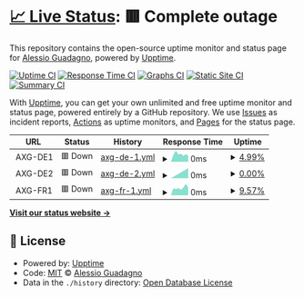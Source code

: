 # [📈 Live Status](https://AlexGuada.github.io/upptime): <!--live status--> **🟥 Complete outage**

This repository contains the open-source uptime monitor and status page for [Alessio Guadagno](https://AlexGuada.github.io/upptime), powered by [Upptime](https://github.com/upptime/upptime).

[![Uptime CI](https://github.com/AlexGuada/upptime/workflows/Uptime%20CI/badge.svg)](https://github.com/AlexGuada/upptime/actions?query=workflow%3A%22Uptime+CI%22)
[![Response Time CI](https://github.com/AlexGuada/upptime/workflows/Response%20Time%20CI/badge.svg)](https://github.com/AlexGuada/upptime/actions?query=workflow%3A%22Response+Time+CI%22)
[![Graphs CI](https://github.com/AlexGuada/upptime/workflows/Graphs%20CI/badge.svg)](https://github.com/AlexGuada/upptime/actions?query=workflow%3A%22Graphs+CI%22)
[![Static Site CI](https://github.com/AlexGuada/upptime/workflows/Static%20Site%20CI/badge.svg)](https://github.com/AlexGuada/upptime/actions?query=workflow%3A%22Static+Site+CI%22)
[![Summary CI](https://github.com/AlexGuada/upptime/workflows/Summary%20CI/badge.svg)](https://github.com/AlexGuada/upptime/actions?query=workflow%3A%22Summary+CI%22)

With [Upptime](https://upptime.js.org), you can get your own unlimited and free uptime monitor and status page, powered entirely by a GitHub repository. We use [Issues](https://github.com/AlexGuada/upptime/issues) as incident reports, [Actions](https://github.com/AlexGuada/upptime/actions) as uptime monitors, and [Pages](https://AlexGuada.github.io/upptime) for the status page.

<!--start: status pages-->
<!-- This summary is generated by Upptime (https://github.com/upptime/upptime) -->
<!-- Do not edit this manually, your changes will be overwritten -->
<!-- prettier-ignore -->
| URL | Status | History | Response Time | Uptime |
| --- | ------ | ------- | ------------- | ------ |
| <img alt="" src="https://favicons.githubusercontent.com/null" height="13"> AXG-DE1 | 🟥 Down | [axg-de-1.yml](https://github.com/AlexGuada/upptime/commits/HEAD/history/axg-de-1.yml) | <details><summary><img alt="Response time graph" src="./graphs/axg-de-1/response-time-week.png" height="20"> 0ms</summary><br><a href="https://AlexGuada.github.io/upptime/history/axg-de-1"><img alt="Response time 0" src="https://img.shields.io/endpoint?url=https%3A%2F%2Fraw.githubusercontent.com%2FAlexGuada%2Fupptime%2FHEAD%2Fapi%2Faxg-de-1%2Fresponse-time.json"></a><br><a href="https://AlexGuada.github.io/upptime/history/axg-de-1"><img alt="24-hour response time 0" src="https://img.shields.io/endpoint?url=https%3A%2F%2Fraw.githubusercontent.com%2FAlexGuada%2Fupptime%2FHEAD%2Fapi%2Faxg-de-1%2Fresponse-time-day.json"></a><br><a href="https://AlexGuada.github.io/upptime/history/axg-de-1"><img alt="7-day response time 0" src="https://img.shields.io/endpoint?url=https%3A%2F%2Fraw.githubusercontent.com%2FAlexGuada%2Fupptime%2FHEAD%2Fapi%2Faxg-de-1%2Fresponse-time-week.json"></a><br><a href="https://AlexGuada.github.io/upptime/history/axg-de-1"><img alt="30-day response time 0" src="https://img.shields.io/endpoint?url=https%3A%2F%2Fraw.githubusercontent.com%2FAlexGuada%2Fupptime%2FHEAD%2Fapi%2Faxg-de-1%2Fresponse-time-month.json"></a><br><a href="https://AlexGuada.github.io/upptime/history/axg-de-1"><img alt="1-year response time 0" src="https://img.shields.io/endpoint?url=https%3A%2F%2Fraw.githubusercontent.com%2FAlexGuada%2Fupptime%2FHEAD%2Fapi%2Faxg-de-1%2Fresponse-time-year.json"></a></details> | <details><summary><a href="https://AlexGuada.github.io/upptime/history/axg-de-1">4.99%</a></summary><a href="https://AlexGuada.github.io/upptime/history/axg-de-1"><img alt="All-time uptime 4.99%" src="https://img.shields.io/endpoint?url=https%3A%2F%2Fraw.githubusercontent.com%2FAlexGuada%2Fupptime%2FHEAD%2Fapi%2Faxg-de-1%2Fuptime.json"></a><br><a href="https://AlexGuada.github.io/upptime/history/axg-de-1"><img alt="24-hour uptime 4.99%" src="https://img.shields.io/endpoint?url=https%3A%2F%2Fraw.githubusercontent.com%2FAlexGuada%2Fupptime%2FHEAD%2Fapi%2Faxg-de-1%2Fuptime-day.json"></a><br><a href="https://AlexGuada.github.io/upptime/history/axg-de-1"><img alt="7-day uptime 4.99%" src="https://img.shields.io/endpoint?url=https%3A%2F%2Fraw.githubusercontent.com%2FAlexGuada%2Fupptime%2FHEAD%2Fapi%2Faxg-de-1%2Fuptime-week.json"></a><br><a href="https://AlexGuada.github.io/upptime/history/axg-de-1"><img alt="30-day uptime 4.99%" src="https://img.shields.io/endpoint?url=https%3A%2F%2Fraw.githubusercontent.com%2FAlexGuada%2Fupptime%2FHEAD%2Fapi%2Faxg-de-1%2Fuptime-month.json"></a><br><a href="https://AlexGuada.github.io/upptime/history/axg-de-1"><img alt="1-year uptime 4.99%" src="https://img.shields.io/endpoint?url=https%3A%2F%2Fraw.githubusercontent.com%2FAlexGuada%2Fupptime%2FHEAD%2Fapi%2Faxg-de-1%2Fuptime-year.json"></a></details>
| <img alt="" src="https://favicons.githubusercontent.com/null" height="13"> AXG-DE2 | 🟥 Down | [axg-de-2.yml](https://github.com/AlexGuada/upptime/commits/HEAD/history/axg-de-2.yml) | <details><summary><img alt="Response time graph" src="./graphs/axg-de-2/response-time-week.png" height="20"> 0ms</summary><br><a href="https://AlexGuada.github.io/upptime/history/axg-de-2"><img alt="Response time 0" src="https://img.shields.io/endpoint?url=https%3A%2F%2Fraw.githubusercontent.com%2FAlexGuada%2Fupptime%2FHEAD%2Fapi%2Faxg-de-2%2Fresponse-time.json"></a><br><a href="https://AlexGuada.github.io/upptime/history/axg-de-2"><img alt="24-hour response time 0" src="https://img.shields.io/endpoint?url=https%3A%2F%2Fraw.githubusercontent.com%2FAlexGuada%2Fupptime%2FHEAD%2Fapi%2Faxg-de-2%2Fresponse-time-day.json"></a><br><a href="https://AlexGuada.github.io/upptime/history/axg-de-2"><img alt="7-day response time 0" src="https://img.shields.io/endpoint?url=https%3A%2F%2Fraw.githubusercontent.com%2FAlexGuada%2Fupptime%2FHEAD%2Fapi%2Faxg-de-2%2Fresponse-time-week.json"></a><br><a href="https://AlexGuada.github.io/upptime/history/axg-de-2"><img alt="30-day response time 0" src="https://img.shields.io/endpoint?url=https%3A%2F%2Fraw.githubusercontent.com%2FAlexGuada%2Fupptime%2FHEAD%2Fapi%2Faxg-de-2%2Fresponse-time-month.json"></a><br><a href="https://AlexGuada.github.io/upptime/history/axg-de-2"><img alt="1-year response time 0" src="https://img.shields.io/endpoint?url=https%3A%2F%2Fraw.githubusercontent.com%2FAlexGuada%2Fupptime%2FHEAD%2Fapi%2Faxg-de-2%2Fresponse-time-year.json"></a></details> | <details><summary><a href="https://AlexGuada.github.io/upptime/history/axg-de-2">0.00%</a></summary><a href="https://AlexGuada.github.io/upptime/history/axg-de-2"><img alt="All-time uptime 0.00%" src="https://img.shields.io/endpoint?url=https%3A%2F%2Fraw.githubusercontent.com%2FAlexGuada%2Fupptime%2FHEAD%2Fapi%2Faxg-de-2%2Fuptime.json"></a><br><a href="https://AlexGuada.github.io/upptime/history/axg-de-2"><img alt="24-hour uptime 0.00%" src="https://img.shields.io/endpoint?url=https%3A%2F%2Fraw.githubusercontent.com%2FAlexGuada%2Fupptime%2FHEAD%2Fapi%2Faxg-de-2%2Fuptime-day.json"></a><br><a href="https://AlexGuada.github.io/upptime/history/axg-de-2"><img alt="7-day uptime 0.00%" src="https://img.shields.io/endpoint?url=https%3A%2F%2Fraw.githubusercontent.com%2FAlexGuada%2Fupptime%2FHEAD%2Fapi%2Faxg-de-2%2Fuptime-week.json"></a><br><a href="https://AlexGuada.github.io/upptime/history/axg-de-2"><img alt="30-day uptime 0.00%" src="https://img.shields.io/endpoint?url=https%3A%2F%2Fraw.githubusercontent.com%2FAlexGuada%2Fupptime%2FHEAD%2Fapi%2Faxg-de-2%2Fuptime-month.json"></a><br><a href="https://AlexGuada.github.io/upptime/history/axg-de-2"><img alt="1-year uptime 0.00%" src="https://img.shields.io/endpoint?url=https%3A%2F%2Fraw.githubusercontent.com%2FAlexGuada%2Fupptime%2FHEAD%2Fapi%2Faxg-de-2%2Fuptime-year.json"></a></details>
| <img alt="" src="https://favicons.githubusercontent.com/null" height="13"> AXG-FR1 | 🟥 Down | [axg-fr-1.yml](https://github.com/AlexGuada/upptime/commits/HEAD/history/axg-fr-1.yml) | <details><summary><img alt="Response time graph" src="./graphs/axg-fr-1/response-time-week.png" height="20"> 0ms</summary><br><a href="https://AlexGuada.github.io/upptime/history/axg-fr-1"><img alt="Response time 0" src="https://img.shields.io/endpoint?url=https%3A%2F%2Fraw.githubusercontent.com%2FAlexGuada%2Fupptime%2FHEAD%2Fapi%2Faxg-fr-1%2Fresponse-time.json"></a><br><a href="https://AlexGuada.github.io/upptime/history/axg-fr-1"><img alt="24-hour response time 0" src="https://img.shields.io/endpoint?url=https%3A%2F%2Fraw.githubusercontent.com%2FAlexGuada%2Fupptime%2FHEAD%2Fapi%2Faxg-fr-1%2Fresponse-time-day.json"></a><br><a href="https://AlexGuada.github.io/upptime/history/axg-fr-1"><img alt="7-day response time 0" src="https://img.shields.io/endpoint?url=https%3A%2F%2Fraw.githubusercontent.com%2FAlexGuada%2Fupptime%2FHEAD%2Fapi%2Faxg-fr-1%2Fresponse-time-week.json"></a><br><a href="https://AlexGuada.github.io/upptime/history/axg-fr-1"><img alt="30-day response time 0" src="https://img.shields.io/endpoint?url=https%3A%2F%2Fraw.githubusercontent.com%2FAlexGuada%2Fupptime%2FHEAD%2Fapi%2Faxg-fr-1%2Fresponse-time-month.json"></a><br><a href="https://AlexGuada.github.io/upptime/history/axg-fr-1"><img alt="1-year response time 0" src="https://img.shields.io/endpoint?url=https%3A%2F%2Fraw.githubusercontent.com%2FAlexGuada%2Fupptime%2FHEAD%2Fapi%2Faxg-fr-1%2Fresponse-time-year.json"></a></details> | <details><summary><a href="https://AlexGuada.github.io/upptime/history/axg-fr-1">9.57%</a></summary><a href="https://AlexGuada.github.io/upptime/history/axg-fr-1"><img alt="All-time uptime 9.57%" src="https://img.shields.io/endpoint?url=https%3A%2F%2Fraw.githubusercontent.com%2FAlexGuada%2Fupptime%2FHEAD%2Fapi%2Faxg-fr-1%2Fuptime.json"></a><br><a href="https://AlexGuada.github.io/upptime/history/axg-fr-1"><img alt="24-hour uptime 9.57%" src="https://img.shields.io/endpoint?url=https%3A%2F%2Fraw.githubusercontent.com%2FAlexGuada%2Fupptime%2FHEAD%2Fapi%2Faxg-fr-1%2Fuptime-day.json"></a><br><a href="https://AlexGuada.github.io/upptime/history/axg-fr-1"><img alt="7-day uptime 9.57%" src="https://img.shields.io/endpoint?url=https%3A%2F%2Fraw.githubusercontent.com%2FAlexGuada%2Fupptime%2FHEAD%2Fapi%2Faxg-fr-1%2Fuptime-week.json"></a><br><a href="https://AlexGuada.github.io/upptime/history/axg-fr-1"><img alt="30-day uptime 9.57%" src="https://img.shields.io/endpoint?url=https%3A%2F%2Fraw.githubusercontent.com%2FAlexGuada%2Fupptime%2FHEAD%2Fapi%2Faxg-fr-1%2Fuptime-month.json"></a><br><a href="https://AlexGuada.github.io/upptime/history/axg-fr-1"><img alt="1-year uptime 9.57%" src="https://img.shields.io/endpoint?url=https%3A%2F%2Fraw.githubusercontent.com%2FAlexGuada%2Fupptime%2FHEAD%2Fapi%2Faxg-fr-1%2Fuptime-year.json"></a></details>

<!--end: status pages-->

[**Visit our status website →**](https://AlexGuada.github.io/upptime)

## 📄 License

- Powered by: [Upptime](https://github.com/upptime/upptime)
- Code: [MIT](./LICENSE) © [Alessio Guadagno](https://AlexGuada.github.io/upptime)
- Data in the `./history` directory: [Open Database License](https://opendatacommons.org/licenses/odbl/1-0/)
